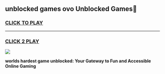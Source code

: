 
## unblocked games ovo Unblocked Games👋
<h3>
<a href="https://premium.freeplayer.one?title=unblocked_games_ovo&ref=16F">CLICK TO PLAY</a></h3>
<hr>

<h3>
<a href="https://premium.freeplayer.one?title=unblocked_games_ovo&ref=16F">CLICK 2 PLAY</a>
  
</h3>

<a href="https://premium.freeplayer.one?title=unblocked_games_ovo&ref=16F/"><img src="https://clearcache.store/games.png"></a>


**worlds hardest game unblocked: Your Gateway to Fun and Accessible Online Gaming**
